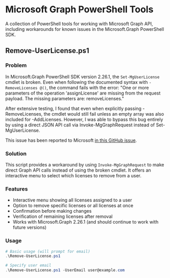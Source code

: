 # Microsoft Graph PowerShell Tools

A collection of PowerShell tools for working with Microsoft Graph API, including workarounds for known issues in the Microsoft.Graph PowerShell SDK.

## Remove-UserLicense.ps1

### Problem

In Microsoft.Graph PowerShell SDK version 2.26.1, the `Set-MgUserLicense` cmdlet is broken. Even when following the documented syntax with `-RemoveLicenses @()`, the command fails with the error:
"One or more parameters of the operation 'assignLicense' are missing from the request payload. The missing parameters are: removeLicenses."

After extensive testing, I found that even when explicitly passing -RemoveLicenses, the cmdlet would still fail unless an empty array was also included for -AddLicenses. However, I was able to bypass this bug entirely by using a direct JSON API call via Invoke-MgGraphRequest instead of Set-MgUserLicense.

This issue has been reported to Microsoft [in this GitHub issue](https://github.com/microsoftgraph/msgraph-sdk-powershell/issues/3213).

### Solution

This script provides a workaround by using `Invoke-MgGraphRequest` to make direct Graph API calls instead of using the broken cmdlet. It offers an interactive menu to select which licenses to remove from a user.

### Features

- Interactive menu showing all licenses assigned to a user
- Option to remove specific licenses or all licenses at once
- Confirmation before making changes
- Verification of remaining licenses after removal
- Works with Microsoft.Graph 2.26.1 (and should continue to work with future versions)

### Usage

```powershell
# Basic usage (will prompt for email)
.\Remove-UserLicense.ps1

# Specify user email
.\Remove-UserLicense.ps1 -UserEmail user@example.com
